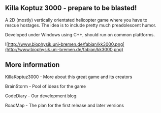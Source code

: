 ## Killa Koptuz 3000 - prepare to be blasted! ##

A 2D (mostly) vertically orientated helicopter game where you have to rescue hostages. The idea is to include pretty much preadolescent humor.

Developed under Windows using C++, should run on common plattforms.

![http://www.biophysik.uni-bremen.de/fabian/kk3000.png](http://www.biophysik.uni-bremen.de/fabian/kk3000.png)

## More information ##

KillaKoptuz3000 - More about this great game and its creators

BrainStorm - Pool of ideas for the game

CodeDiary - Our development blog

RoadMap - The plan for the first release and later versions